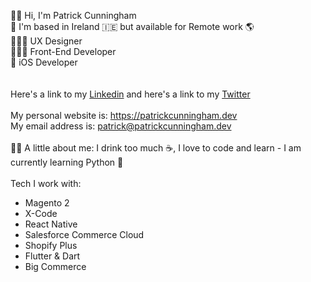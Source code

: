 <p>
👋🏼 Hi, I'm Patrick Cunningham<br>
📍 I'm based in Ireland 🇮🇪 but available for Remote work 🌎<br>
👨🏽‍🎨 UX Designer<br>
👨🏽‍💻 Front-End Developer<br>
🔨 iOS Developer<br>
<br>
<br>
Here's a link to my <a href="https://linkedin.com/in/patrickcunningham37/">Linkedin</a> and here's a link to my <a href="https://twitter.com/JustPatrickIre">Twitter</a>
  <br>

<br>
My personal website is: <a href="https://patrickcunningham.dev">https://patrickcunningham.dev</a>
<br>
My email address is: <a href="mailto:patrick@patrickcunninghsam.dev?subject=Hi from GitHub">patrick@patrickcunningham.dev</a>
<br>
<br>
✍🏽 A little about me: I drink too much ☕️, I love to code and learn - I am currently learning Python 🐍<br>
<br>
Tech I work with:
<ul>
  <li>Magento 2</li>
  <li>X-Code</li>
  <li>React Native</li>
  <li>Salesforce Commerce Cloud</li>
  <li>Shopify Plus</li>
  <li>Flutter & Dart</li>
  <li>Big Commerce</li>
 </ul>
 </p>
